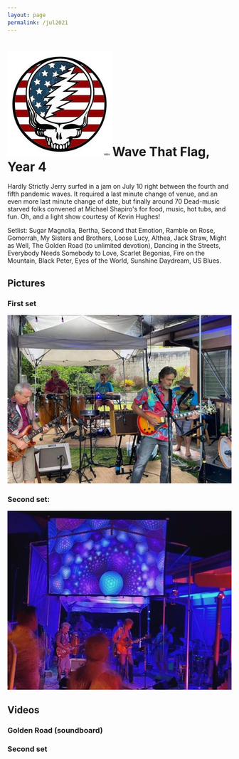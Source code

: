 ```yaml
---
layout: page
permalink: /jul2021
---
```


<h1><img class="ui avatar image" src="/images/july4.jpg">Wave That Flag, Year 4</h1>

Hardly Strictly Jerry surfed in a jam on July 10 right between the fourth and fifth pandemic waves. It required a last minute change of venue, and an even more last minute change of date, but finally around 70 Dead-music starved folks convened at Michael Shapiro's for food, music, hot tubs, and fun. Oh, and a light show courtesy of Kevin Hughes!

Setlist: Sugar Magnolia, Bertha, Second that Emotion, Ramble on Rose, Gomorrah, My Sisters and Brothers, Loose Lucy, Althea, Jack Straw, Might as Well, The Golden Road (to unlimited devotion), Dancing in the Streets, Everybody Needs Somebody to Love, Scarlet Begonias, Fire on the Mountain, Black Peter, Eyes of the World, Sunshine Daydream, US Blues.

## Pictures

### First set

<img class="ui centered fluid image" src="/images/hsj-jul-2021-2.jpeg">

### Second set:

<img class="ui centered fluid image" src="/images/hsj-jul-2021-1.jpeg">

## Videos

### Golden Road (soundboard)

<div class="ui embed" data-source="youtube" data-id="Asgv-EjC4-g"></div>

### Second set

<div class="ui embed" data-source="youtube" data-id="clokkC1EZq0"></div>




